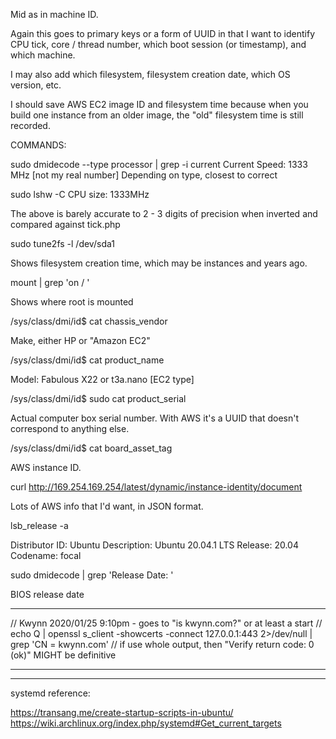 Mid as in machine ID.

Again this goes to primary keys or a form of UUID in that I want to identify CPU tick, core / thread number, which boot session (or timestamp), 
and which machine.  

I may also add which filesystem, filesystem creation date, which OS version, etc.

I should save AWS EC2 image ID and filesystem time because when you build one instance from an older image, the "old" filesystem time is still recorded.

COMMANDS:

 sudo dmidecode --type processor | grep -i current
	Current Speed: 1333 MHz [not my real number]
        Depending on type, closest to correct

sudo lshw -C CPU
    size: 1333MHz

The above is barely accurate to 2 - 3 digits of precision when inverted and compared against tick.php

sudo tune2fs -l /dev/sda1

Shows filesystem creation time, which may be instances and years ago.

mount | grep 'on / '

Shows where root is mounted

/sys/class/dmi/id$ cat chassis_vendor

Make, either HP or "Amazon EC2"

/sys/class/dmi/id$ cat product_name

Model: Fabulous X22 or t3a.nano [EC2 type]

/sys/class/dmi/id$ sudo cat product_serial

Actual computer box serial number.  With AWS it's a UUID that doesn't correspond to anything else. 

/sys/class/dmi/id$ cat board_asset_tag

AWS instance ID.

curl http://169.254.169.254/latest/dynamic/instance-identity/document

Lots of AWS info that I'd want, in JSON format.

lsb_release -a

Distributor ID:	Ubuntu
Description:	Ubuntu 20.04.1 LTS
Release:	20.04
Codename:	focal

sudo dmidecode | grep 'Release Date: '

BIOS release date
*******
// Kwynn 2020/01/25 9:10pm - goes to "is kwynn.com?" or at least a start
// echo Q | openssl s_client -showcerts -connect 127.0.0.1:443 2>/dev/null | grep 'CN = kwynn\.com'
// if use whole output, then "Verify return code: 0 (ok)" MIGHT be definitive


********
*************
systemd reference:

https://transang.me/create-startup-scripts-in-ubuntu/
https://wiki.archlinux.org/index.php/systemd#Get_current_targets

